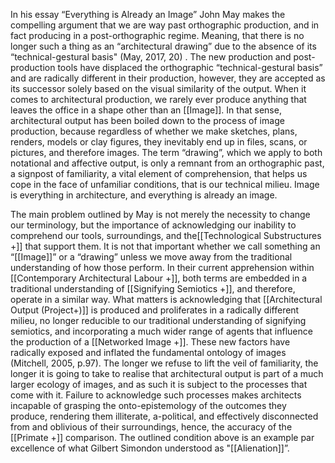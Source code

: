 In his essay “Everything is Already an Image” John May makes the compelling argument that we are way past orthographic production, and in fact producing in a post-orthographic regime. Meaning, that there is no longer such a thing as an “architectural drawing” due to the absence of its “technical-gestural basis" (May, 2017, 20) . The new production and post-production tools have displaced the orthographic “technical-gestural basis” and are radically different in their production, however, they are accepted as its successor solely based on the visual similarity of the output. When it comes to architectural production, we rarely ever produce anything that leaves the office in a shape other than an [[Image]]. In that sense, architectural output has been boiled down to the process of image production, because regardless of whether we make sketches, plans, renders, models or clay figures, they inevitably end up in files, scans, or pictures, and therefore images. The term “drawing”, which we apply to both notational and affective output, is only a remnant from an orthographic past, a signpost of familiarity, a vital element of comprehension, that helps us cope in the face of unfamiliar conditions, that is our technical milieu. Image is everything in architecture, and everything is already an image.

The main problem outlined by May is not merely the necessity to change our terminology, but the importance of acknowledging our inability to comprehend our tools, surroundings, and the[[Technological Substructures +]] that support them. It is not that important whether we call something an “[[Image]]” or a “drawing” unless we move away from the traditional understanding of how those perform. In their current apprehension within [[Contemporary Architectural Labour +]], both terms are embedded in a traditional understanding of [[Signifying Semiotics +]], and therefore, operate in a similar way. What matters is acknowledging that [[Architectural Output (Project+)]] is produced and proliferates in a radically different milieu, no longer reducible to our traditional understanding of signifying semiotics, and incorporating a much wider range of agents that influence the production of a [[Networked Image +]]. These new factors have radically exposed and inflated the fundamental ontology of images (Mitchell, 2005, p.97). The longer we refuse to lift the veil of familiarity, the longer it is going to take to realise that architectural output is part of a much larger ecology of images, and as such it is subject to the processes that come with it. Failure to acknowledge such processes makes architects incapable of grasping the onto-epistemology of the outcomes they produce, rendering them illiterate, a-political, and effectively disconnected from and oblivious of their surroundings, hence, the accuracy of the [[Primate +]] comparison. The outlined condition above is an example par excellence of what Gilbert Simondon understood as "[[Alienation]]”. 


